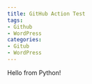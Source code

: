```yaml
---
title: GitHub Action Test
tags:
- Github
- WordPress
categories:
- Gitub
- WordPress
---
```


Hello from Python!
